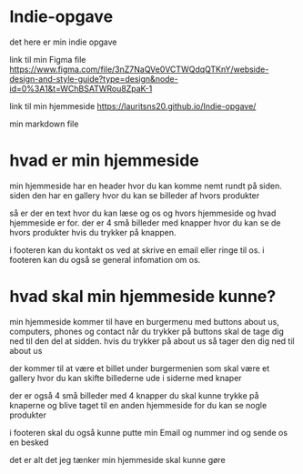 # Indie-opgave
det here er min indie opgave 

link til min Figma file 
https://www.figma.com/file/3nZ7NaQVe0VCTWQdqQTKnY/webside-design-and-style-guide?type=design&node-id=0%3A1&t=WChBSATWRou8ZpaK-1 

link til min hjemmeside 
 https://lauritsns20.github.io/Indie-opgave/ 

min markdown file
#  hvad er min hjemmeside 
min hjemmeside har en header hvor du kan komme nemt rundt på siden. siden den har en gallery hvor du kan se billeder af hvors produkter

så er der en text hvor du kan læse og os og hvors hjemmeside og hvad hjemmeside er for. der er 4 små billeder med knapper hvor du kan se de hvors produkter hvis du trykker på knappen.

i footeren kan du kontakt os ved at skrive en email eller ringe til os. i footeren kan du også se general infomation om os.

# hvad skal min hjemmeside kunne?
min hjemmeside kommer til have en burgermenu med buttons about us, computers, phones og contact når du trykker på buttons skal de tage dig ned til den del at sidden. hvis du trykker på about us så tager den dig ned til about us 

der kommer til at være et billet under burgermenien som skal være et gallery hvor du kan skifte billederne ude i siderne med knaper

der er også 4 små billeder med 4 knapper du skal kunne trykke på knaperne og blive taget til en anden hjemmeside for du kan se nogle produkter 

i footeren skal du også kunne putte min Email og nummer ind og sende os en besked 

det er alt det jeg tænker min hjemmeside skal kunne gøre 


